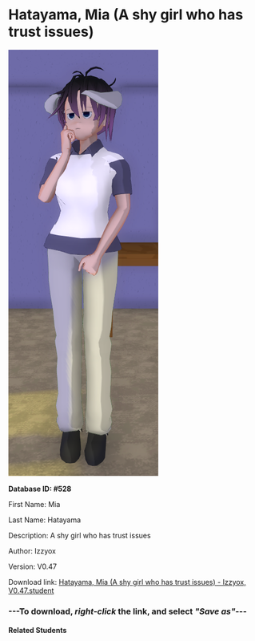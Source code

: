 # Hatayama, Mia (A shy girl who has trust issues)

<img src="Files/Hatayama, Mia (A shy girl who has trust issues).png" title="Hatayama, Mia (A shy girl who has trust issues) - Izzyox, V0.47">

**Database ID: #528**

First Name: Mia

Last Name: Hatayama

Description: A shy girl who has trust issues

Author: Izzyox

Version: V0.47

Download link: <a href="https://raw.githubusercontent.com/Arbiter1223/Daigaku-Gurashi-Custom-Students/master/Students/Files/Hatayama%2C%20Mia%20(A%20shy%20girl%20who%20has%20trust%20issues)%20-%20Izzyox%2C%20V0.47.student">Hatayama, Mia (A shy girl who has trust issues) - Izzyox, V0.47.student</a>

### ---**To download, _right-click_ the link, and select _"Save as"_**---

#### Related Students

